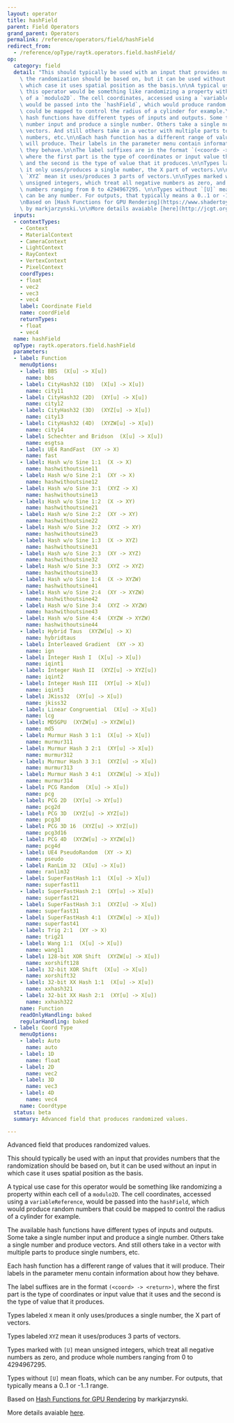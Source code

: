 ```yaml
---
layout: operator
title: hashField
parent: Field Operators
grand_parent: Operators
permalink: /reference/operators/field/hashField
redirect_from:
  - /reference/opType/raytk.operators.field.hashField/
op:
  category: field
  detail: "This should typically be used with an input that provides numbers that\
    \ the randomization should be based on, but it can be used without an input in\
    \ which case it uses spatial position as the basis.\n\nA typical use case for\
    \ this operator would be something like randomizing a property within each cell\
    \ of a `modulo2D`. The cell coordinates, accessed using a `variableReference`,\
    \ would be passed into the `hashField`, which would produce random numbers that\
    \ could be mapped to control the radius of a cylinder for example.\n\nThe available\
    \ hash functions have different types of inputs and outputs. Some take a single\
    \ number input and produce a single number. Others take a single number and produce\
    \ vectors. And still others take in a vector with multiple parts to produce single\
    \ numbers, etc.\n\nEach hash function has a different range of values that it\
    \ will produce. Their labels in the parameter menu contain information about how\
    \ they behave.\n\nThe label suffixes are in the format `(<coord> -> <return>)`,\
    \ where the first part is the type of coordinates or input value that it uses\
    \ and the second is the type of value that it produces.\n\nTypes labeled `X` mean\
    \ it only uses/produces a single number, the X part of vectors.\n\nTypes labeled\
    \ `XYZ` mean it uses/produces 3 parts of vectors.\n\nTypes marked with `[U]` mean\
    \ unsigned integers, which treat all negative numbers as zero, and produce whole\
    \ numbers ranging from 0 to 4294967295. \n\nTypes without `[U]` mean floats, which\
    \ can be any number. For outputs, that typically means a 0..1 or -1..1 range.\n\
    \nBased on [Hash Functions for GPU Rendering](https://www.shadertoy.com/view/XlGcRh)\
    \ by markjarzynski.\n\nMore details avaiable [here](http://jcgt.org/published/0009/03/02/)."
  inputs:
  - contextTypes:
    - Context
    - MaterialContext
    - CameraContext
    - LightContext
    - RayContext
    - VertexContext
    - PixelContext
    coordTypes:
    - float
    - vec2
    - vec3
    - vec4
    label: Coordinate Field
    name: coordField
    returnTypes:
    - float
    - vec4
  name: hashField
  opType: raytk.operators.field.hashField
  parameters:
  - label: Function
    menuOptions:
    - label: BBS  (X[u] -> X[u])
      name: bbs
    - label: CityHash32 (1D)  (X[u] -> X[u])
      name: city11
    - label: CityHash32 (2D)  (XY[u] -> X[u])
      name: city12
    - label: CityHash32 (3D)  (XYZ[u] -> X[u])
      name: city13
    - label: CityHash32 (4D)  (XYZW[u] -> X[u])
      name: city14
    - label: Schechter and Bridson  (X[u] -> X[u])
      name: esgtsa
    - label: UE4 RandFast  (XY -> X)
      name: fast
    - label: Hash w/o Sine 1:1  (X -> X)
      name: hashwithoutsine11
    - label: Hash w/o Sine 2:1  (XY -> X)
      name: hashwithoutsine12
    - label: Hash w/o Sine 3:1  (XYZ -> X)
      name: hashwithoutsine13
    - label: Hash w/o Sine 1:2  (X -> XY)
      name: hashwithoutsine21
    - label: Hash w/o Sine 2:2  (XY -> XY)
      name: hashwithoutsine22
    - label: Hash w/o Sine 3:2  (XYZ -> XY)
      name: hashwithoutsine23
    - label: Hash w/o Sine 1:3  (X -> XYZ)
      name: hashwithoutsine31
    - label: Hash w/o Sine 2:3  (XY -> XYZ)
      name: hashwithoutsine32
    - label: Hash w/o Sine 3:3  (XYZ -> XYZ)
      name: hashwithoutsine33
    - label: Hash w/o Sine 1:4  (X -> XYZW)
      name: hashwithoutsine41
    - label: Hash w/o Sine 2:4  (XY -> XYZW)
      name: hashwithoutsine42
    - label: Hash w/o Sine 3:4  (XYZ -> XYZW)
      name: hashwithoutsine43
    - label: Hash w/o Sine 4:4  (XYZW -> XYZW)
      name: hashwithoutsine44
    - label: Hybrid Taus  (XYZW[u] -> X)
      name: hybridtaus
    - label: Interleaved Gradient  (XY -> X)
      name: ign
    - label: Integer Hash I  (X[u] -> X[u])
      name: iqint1
    - label: Integer Hash II  (XYZ[u] -> XYZ[u])
      name: iqint2
    - label: Integer Hash III  (XY[u] -> X[u])
      name: iqint3
    - label: JKiss32  (XY[u] -> X[u])
      name: jkiss32
    - label: Linear Congruential  (X[u] -> X[u])
      name: lcg
    - label: MD5GPU  (XYZW[u] -> XYZW[u])
      name: md5
    - label: Murmur Hash 3 1:1  (X[u] -> X[u])
      name: murmur311
    - label: Murmur Hash 3 2:1  (XY[u] -> X[u])
      name: murmur312
    - label: Murmur Hash 3 3:1  (XYZ[u] -> X[u])
      name: murmur313
    - label: Murmur Hash 3 4:1  (XYZW[u] -> X[u])
      name: murmur314
    - label: PCG Random  (X[u] -> X[u])
      name: pcg
    - label: PCG 2D  (XY[u] -> XY[u])
      name: pcg2d
    - label: PCG 3D  (XYZ[u] -> XYZ[u])
      name: pcg3d
    - label: PCG 3D 16  (XYZ[u] -> XYZ[u])
      name: pcg3d16
    - label: PCG 4D  (XYZW[u] -> XYZW[u])
      name: pcg4d
    - label: UE4 PseudoRandom  (XY -> X)
      name: pseudo
    - label: RanLim 32  (X[u] -> X[u])
      name: ranlim32
    - label: SuperFastHash 1:1  (X[u] -> X[u])
      name: superfast11
    - label: SuperFastHash 2:1  (XY[u] -> X[u])
      name: superfast21
    - label: SuperFastHash 3:1  (XYZ[u] -> X[u])
      name: superfast31
    - label: SuperFastHash 4:1  (XYZW[u] -> X[u])
      name: superfast41
    - label: Trig 2:1  (XY -> X)
      name: trig21
    - label: Wang 1:1  (X[u] -> X[u])
      name: wang11
    - label: 128-bit XOR Shift  (XYZW[u] -> X[u])
      name: xorshift128
    - label: 32-bit XOR Shift  (X[u] -> X[u])
      name: xorshift32
    - label: 32-bit XX Hash 1:1  (X[u] -> X[u])
      name: xxhash321
    - label: 32-bit XX Hash 2:1  (XY[u] -> X[u])
      name: xxhash322
    name: Function
    readOnlyHandling: baked
    regularHandling: baked
  - label: Coord Type
    menuOptions:
    - label: Auto
      name: auto
    - label: 1D
      name: float
    - label: 2D
      name: vec2
    - label: 3D
      name: vec3
    - label: 4D
      name: vec4
    name: Coordtype
  status: beta
  summary: Advanced field that produces randomized values.

---
```



Advanced field that produces randomized values.

This should typically be used with an input that provides numbers that the randomization should be based on, but it can be used without an input in which case it uses spatial position as the basis.

A typical use case for this operator would be something like randomizing a property within each cell of a `modulo2D`. The cell coordinates, accessed using a `variableReference`, would be passed into the `hashField`, which would produce random numbers that could be mapped to control the radius of a cylinder for example.

The available hash functions have different types of inputs and outputs. Some take a single number input and produce a single number. Others take a single number and produce vectors. And still others take in a vector with multiple parts to produce single numbers, etc.

Each hash function has a different range of values that it will produce. Their labels in the parameter menu contain information about how they behave.

The label suffixes are in the format `(<coord> -> <return>)`, where the first part is the type of coordinates or input value that it uses and the second is the type of value that it produces.

Types labeled `X` mean it only uses/produces a single number, the X part of vectors.

Types labeled `XYZ` mean it uses/produces 3 parts of vectors.

Types marked with `[U]` mean unsigned integers, which treat all negative numbers as zero, and produce whole numbers ranging from 0 to 4294967295. 

Types without `[U]` mean floats, which can be any number. For outputs, that typically means a 0..1 or -1..1 range.

Based on [Hash Functions for GPU Rendering](https://www.shadertoy.com/view/XlGcRh) by markjarzynski.

More details avaiable [here](http://jcgt.org/published/0009/03/02/).